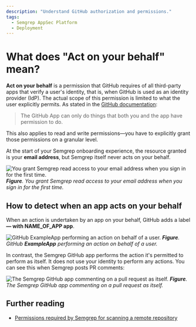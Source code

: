 ```yaml
---
description: "Understand GitHub authorization and permissions."
tags:
  - Semgrep AppSec Platform
  - Deployment
---
```


# What does "Act on your behalf" mean?

**Act on your behalf** is a permission that GitHub requires of all third-party apps that verify a user's identity, that is, when GitHub is used as an identity provider (IdP). The actual scope of this permission is limited to what the user explicitly permits. As stated in the [GitHub documentation](https://docs.github.com/en/apps/using-github-apps/authorizing-github-apps#about-github-apps-acting-on-your-behalf):

> The GitHub App can only do things that both you and the app have permission to do.

This also applies to read and write permissions&mdash;you have to explicitly grant those permissions on a granular level.

At the start of your Semgrep onboarding experience, the resource granted is your **email address**, but Semgrep itself never acts on your behalf.

![You grant Semgrep read access to your email address when you sign in for the first time.](/img/new-onboarding.png#md-noborder)
_**Figure**. You grant Semgrep read access to your email address when you sign in for the first time._

## How to detect when an app acts on your behalf

<!-- vale off -->
When an action is undertaken by an app on your behalf, GitHub adds a label **&mdash; with <span className="placeholder">NAME_OF_APP</span> app**.
<!-- vale on -->

![GitHub **ExampleApp** performing an action on behalf of a user.](/img/github-act-on-your-behalf.png)
_**Figure**. GitHub **ExampleApp** performing an action on behalf of a user._

In contrast, the Semgrep GitHub app performs the action it's permitted to perform as itself. It does not use your identity to perform any actions. You can see this when Semgrep posts PR comments:

![The Semgrep GitHub app commenting on a pull request as itself.](/img/semgrep-not-acting-on-your-behalf.png#md-noborder)
_**Figure**. The Semgrep GitHub app commenting on a pull request as itself._

## Further reading

- [Permissions required by Semgrep for scanning a remote repository](/deployment/checklist#appendices)
